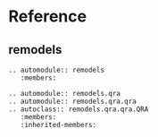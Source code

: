 # Reference

## remodels

```{eval-rst}
.. automodule:: remodels
   :members:
```

```{eval-rst}
.. automodule:: remodels.qra
.. automodule:: remodels.qra.qra
.. autoclass:: remodels.qra.qra.QRA
   :members:
   :inherited-members:
```
